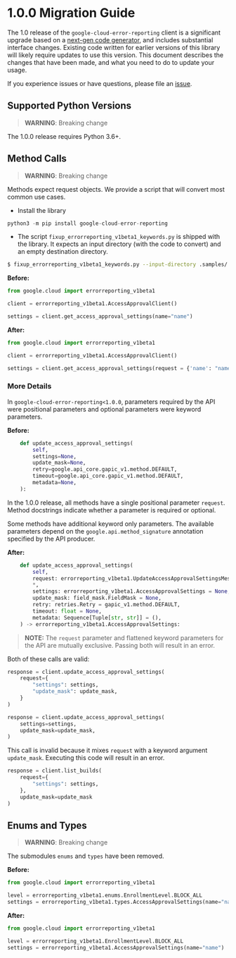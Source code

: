 # 1.0.0 Migration Guide

The 1.0 release of the `google-cloud-error-reporting` client is a significant upgrade based on a [next-gen code generator](https://github.com/googleapis/gapic-generator-python), and includes substantial interface changes. Existing code written for earlier versions of this library will likely require updates to use this version. This document describes the changes that have been made, and what you need to do to update your usage.

If you experience issues or have questions, please file an [issue](https://github.com/googleapis/python-error-reporting/issues).

## Supported Python Versions

> **WARNING**: Breaking change

The 1.0.0 release requires Python 3.6+.


## Method Calls

> **WARNING**: Breaking change

Methods expect request objects. We provide a script that will convert most common use cases.

* Install the library

```py
python3 -m pip install google-cloud-error-reporting
```

* The script `fixup_errorreporting_v1beta1_keywords.py` is shipped with the library. It expects
an input directory (with the code to convert) and an empty destination directory.

```sh
$ fixup_errorreporting_v1beta1_keywords.py --input-directory .samples/ --output-directory samples/
```

**Before:**
```py
from google.cloud import errorreporting_v1beta1

client = errorreporting_v1beta1.AccessApprovalClient()

settings = client.get_access_approval_settings(name="name")
```


**After:**
```py
from google.cloud import errorreporting_v1beta1

client = errorreporting_v1beta1.AccessApprovalClient()

settings = client.get_access_approval_settings(request = {'name': "name"})
```

### More Details

In `google-cloud-error-reporting<1.0.0`, parameters required by the API were positional parameters and optional parameters were keyword parameters.

**Before:**
```py
    def update_access_approval_settings(
        self,
        settings=None,
        update_mask=None,
        retry=google.api_core.gapic_v1.method.DEFAULT,
        timeout=google.api_core.gapic_v1.method.DEFAULT,
        metadata=None,
    ):
```

In the 1.0.0 release, all methods have a single positional parameter `request`. Method docstrings indicate whether a parameter is required or optional.

Some methods have additional keyword only parameters. The available parameters depend on the `google.api.method_signature` annotation specified by the API producer.


**After:**
```py
    def update_access_approval_settings(
        self,
        request: errorreporting_v1beta1.UpdateAccessApprovalSettingsMessage = None,
        *,
        settings: errorreporting_v1beta1.AccessApprovalSettings = None,
        update_mask: field_mask.FieldMask = None,
        retry: retries.Retry = gapic_v1.method.DEFAULT,
        timeout: float = None,
        metadata: Sequence[Tuple[str, str]] = (),
    ) -> errorreporting_v1beta1.AccessApprovalSettings:
```

> **NOTE:** The `request` parameter and flattened keyword parameters for the API are mutually exclusive.
> Passing both will result in an error.


Both of these calls are valid:

```py
response = client.update_access_approval_settings(
    request={
        "settings": settings,
        "update_mask": update_mask,
    }
)
```

```py
response = client.update_access_approval_settings(
    settings=settings,
    update_mask=update_mask,
)
```

This call is invalid because it mixes `request` with a keyword argument `update_mask`. Executing this code
will result in an error.

```py
response = client.list_builds(
    request={
        "settings": settings,
    },
    update_mask=update_mask
)
```



## Enums and Types


> **WARNING**: Breaking change

The submodules `enums` and `types` have been removed.

**Before:**
```py
from google.cloud import errorreporting_v1beta1

level = errorreporting_v1beta1.enums.EnrollmentLevel.BLOCK_ALL
settings = errorreporting_v1beta1.types.AccessApprovalSettings(name="name")
```


**After:**
```py
from google.cloud import errorreporting_v1beta1

level = errorreporting_v1beta1.EnrollmentLevel.BLOCK_ALL
settings = errorreporting_v1beta1.AccessApprovalSettings(name="name")
```